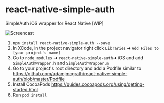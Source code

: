 # react-native-simple-auth
SimpleAuth iOS wrapper for React Native [WIP]

![Screencast](https://raw.githubusercontent.com/adamjmcgrath/react-native-simple-auth/master/screencast.gif)

1. `npm install react-native-simple-auth --save`
2. In XCode, in the project navigator right click `Libraries` ➜ `Add Files to [your project's name]`
3. Go to `node_modules` ➜ `react-native-simple-auth`➜ iOS and add `SimpleAuthWrapper.h` and `SimpleAuthWrapper.m` 
4. Go to your project's root directory and add a Podfile similar to https://github.com/adamjmcgrath/react-native-simple-auth/blob/master/Podfile
5. Install CocoaPods https://guides.cocoapods.org/using/getting-started.html
6. Run `pod install`
